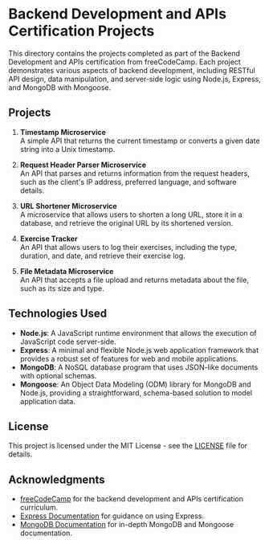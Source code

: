 # Backend Development and APIs Certification Projects

This directory contains the projects completed as part of the Backend Development and APIs certification from freeCodeCamp. Each project demonstrates various aspects of backend development, including RESTful API design, data manipulation, and server-side logic using Node.js, Express, and MongoDB with Mongoose.

## Projects

1. **Timestamp Microservice**  
   A simple API that returns the current timestamp or converts a given date string into a Unix timestamp.

2. **Request Header Parser Microservice**  
   An API that parses and returns information from the request headers, such as the client's IP address, preferred language, and software details.

3. **URL Shortener Microservice**  
   A microservice that allows users to shorten a long URL, store it in a database, and retrieve the original URL by its shortened version.

4. **Exercise Tracker**  
   An API that allows users to log their exercises, including the type, duration, and date, and retrieve their exercise log.

5. **File Metadata Microservice**  
   An API that accepts a file upload and returns metadata about the file, such as its size and type.

## Technologies Used

- **Node.js**: A JavaScript runtime environment that allows the execution of JavaScript code server-side.
- **Express**: A minimal and flexible Node.js web application framework that provides a robust set of features for web and mobile applications.
- **MongoDB**: A NoSQL database program that uses JSON-like documents with optional schemas.
- **Mongoose**: An Object Data Modeling (ODM) library for MongoDB and Node.js, providing a straightforward, schema-based solution to model application data.

## License

This project is licensed under the MIT License - see the [LICENSE](../LICENSE) file for details.

## Acknowledgments

- [freeCodeCamp](https://www.freecodecamp.org) for the backend development and APIs certification curriculum.
- [Express Documentation](https://expressjs.com/en/starter/installing.html) for guidance on using Express.
- [MongoDB Documentation](https://docs.mongodb.com/) for in-depth MongoDB and Mongoose documentation.